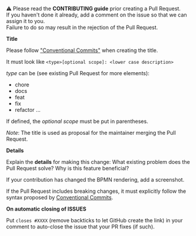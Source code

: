 ⚠️ Please read the **CONTRIBUTING guide** prior creating a Pull Request. \
If you haven't done it already, add a comment on the issue so that we can assign it to you. \
Failure to do so may result in the rejection of the Pull Request.

**Title**

Please follow ["Conventional Commits"](https://www.conventionalcommits.org/en/v1.0.0/) when creating the title.

It must look like `<type>[optional scope]: <lower case description>`

*type* can be (see existing Pull Request for more elements):
- chore
- docs
- feat
- fix
- refactor
  ...

If defined, the _optional scope_ must be put in parentheses.

_Note_: The title is used as proposal for the maintainer merging the Pull Request.

**Details**

Explain the **details** for making this change: What existing problem does the Pull Request solve? Why is this feature beneficial?

If your contribution has changed the BPMN rendering, add a screenshot.

If the Pull Request includes breaking changes, it must explicitly follow the syntax proposed by [Conventional Commits](https://www.conventionalcommits.org/en/v1.0.0/#specification).

**On automatic closing of ISSUES**

Put `closes #XXXX` (remove backticks to let GitHub create the link) in your comment to auto-close the issue that your PR fixes (if such).

